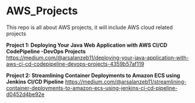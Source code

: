 # AWS_Projects
This repo is all about AWS projects, it will include AWS cloud related projects

**Project 1: 
Deploying Your Java Web Application with AWS CI/CD CodePipeline -DevOps Projects**
https://medium.com/@arsalanzeb11/deploying-your-java-application-with-aws-ci-cd-codepipeline-devops-projects-4359b57af119 



**Project 2: 
Streamlining Container Deployments to Amazon ECS using Jenkins CI/CD Pipeline**
https://medium.com/@arsalanzeb11/streamlining-container-deployments-to-amazon-ecs-using-jenkins-ci-cd-pipeline-d0452d4be92e
